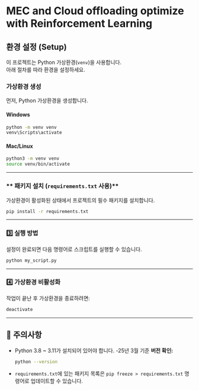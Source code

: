 # MEC and Cloud offloading optimize with Reinforcement Learning

## 환경 설정 (Setup)
이 프로젝트는 Python 가상환경(`venv`)을 사용합니다.  
아래 절차를 따라 환경을 설정하세요.

### **가상환경 생성**
먼저, Python 가상환경을 생성합니다.

#### **Windows**
```sh
python -m venv venv
venv\Scripts\activate
```

#### **Mac/Linux**
```sh
python3 -m venv venv
source venv/bin/activate
```

---

### ** 패키지 설치 (`requirements.txt` 사용)**
가상환경이 활성화된 상태에서 프로젝트의 필수 패키지를 설치합니다.
```sh
pip install -r requirements.txt
```

---

### **3️⃣ 실행 방법**
설정이 완료되면 다음 명령어로 스크립트를 실행할 수 있습니다.
```sh
python my_script.py
```

---

### **4️⃣ 가상환경 비활성화**
작업이 끝난 후 가상환경을 종료하려면:
```sh
deactivate
```

---

## 📌 **주의사항**
- Python 3.8 ~ 3.11가 설치되어 있어야 합니다.  -25년 3월 기준
  **버전 확인:**  
  ```sh
  python --version
  ```
- `requirements.txt`에 있는 패키지 목록은 `pip freeze > requirements.txt` 명령어로 업데이트할 수 있습니다.

